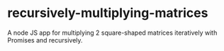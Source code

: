 # recursively-multiplying-matrices
A node JS app for multiplying 2 square-shaped matrices iteratively with Promises and recursively.
